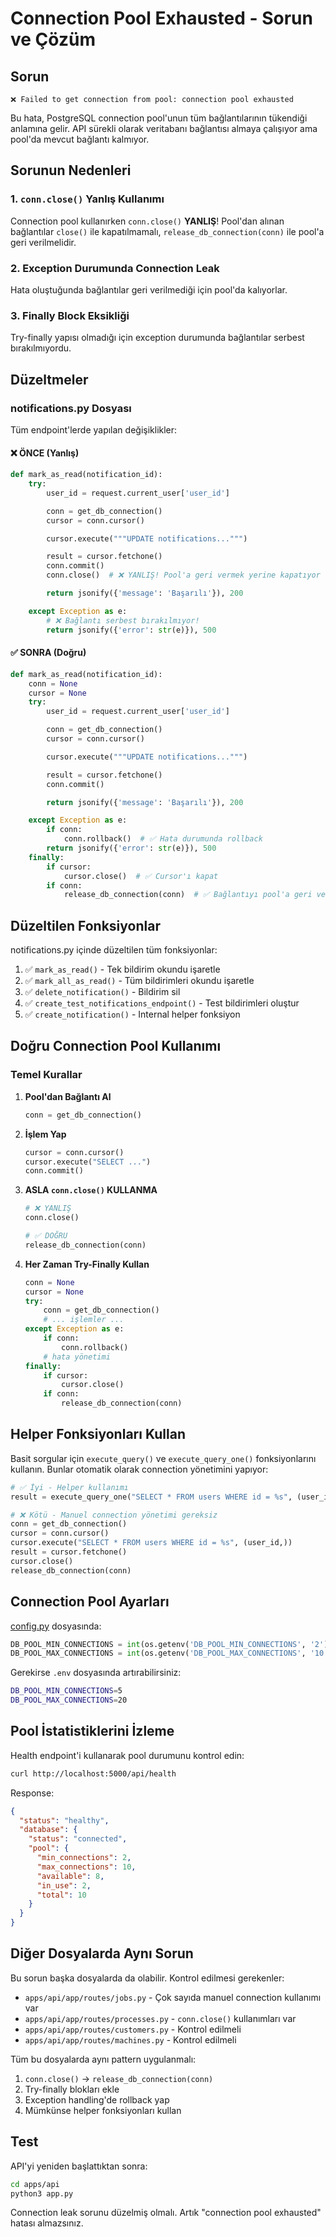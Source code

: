 # Connection Pool Exhausted - Sorun ve Çözüm

## Sorun

```
❌ Failed to get connection from pool: connection pool exhausted
```

Bu hata, PostgreSQL connection pool'unun tüm bağlantılarının tükendiği anlamına gelir. API sürekli olarak veritabanı bağlantısı almaya çalışıyor ama pool'da mevcut bağlantı kalmıyor.

## Sorunun Nedenleri

### 1. **`conn.close()` Yanlış Kullanımı**
Connection pool kullanırken `conn.close()` **YANLIŞ**! Pool'dan alınan bağlantılar `close()` ile kapatılmamalı, `release_db_connection(conn)` ile pool'a geri verilmelidir.

### 2. **Exception Durumunda Connection Leak**
Hata oluştuğunda bağlantılar geri verilmediği için pool'da kalıyorlar.

### 3. **Finally Block Eksikliği**
Try-finally yapısı olmadığı için exception durumunda bağlantılar serbest bırakılmıyordu.

## Düzeltmeler

### notifications.py Dosyası

Tüm endpoint'lerde yapılan değişiklikler:

#### ❌ ÖNCE (Yanlış)
```python
def mark_as_read(notification_id):
    try:
        user_id = request.current_user['user_id']

        conn = get_db_connection()
        cursor = conn.cursor()

        cursor.execute("""UPDATE notifications...""")

        result = cursor.fetchone()
        conn.commit()
        conn.close()  # ❌ YANLIŞ! Pool'a geri vermek yerine kapatıyor

        return jsonify({'message': 'Başarılı'}), 200

    except Exception as e:
        # ❌ Bağlantı serbest bırakılmıyor!
        return jsonify({'error': str(e)}), 500
```

#### ✅ SONRA (Doğru)
```python
def mark_as_read(notification_id):
    conn = None
    cursor = None
    try:
        user_id = request.current_user['user_id']

        conn = get_db_connection()
        cursor = conn.cursor()

        cursor.execute("""UPDATE notifications...""")

        result = cursor.fetchone()
        conn.commit()

        return jsonify({'message': 'Başarılı'}), 200

    except Exception as e:
        if conn:
            conn.rollback()  # ✅ Hata durumunda rollback
        return jsonify({'error': str(e)}), 500
    finally:
        if cursor:
            cursor.close()  # ✅ Cursor'ı kapat
        if conn:
            release_db_connection(conn)  # ✅ Bağlantıyı pool'a geri ver
```

## Düzeltilen Fonksiyonlar

notifications.py içinde düzeltilen tüm fonksiyonlar:

1. ✅ `mark_as_read()` - Tek bildirim okundu işaretle
2. ✅ `mark_all_as_read()` - Tüm bildirimleri okundu işaretle
3. ✅ `delete_notification()` - Bildirim sil
4. ✅ `create_test_notifications_endpoint()` - Test bildirimleri oluştur
5. ✅ `create_notification()` - Internal helper fonksiyon

## Doğru Connection Pool Kullanımı

### Temel Kurallar

1. **Pool'dan Bağlantı Al**
   ```python
   conn = get_db_connection()
   ```

2. **İşlem Yap**
   ```python
   cursor = conn.cursor()
   cursor.execute("SELECT ...")
   conn.commit()
   ```

3. **ASLA `conn.close()` KULLANMA**
   ```python
   # ❌ YANLIŞ
   conn.close()

   # ✅ DOĞRU
   release_db_connection(conn)
   ```

4. **Her Zaman Try-Finally Kullan**
   ```python
   conn = None
   cursor = None
   try:
       conn = get_db_connection()
       # ... işlemler ...
   except Exception as e:
       if conn:
           conn.rollback()
       # hata yönetimi
   finally:
       if cursor:
           cursor.close()
       if conn:
           release_db_connection(conn)
   ```

## Helper Fonksiyonları Kullan

Basit sorgular için `execute_query()` ve `execute_query_one()` fonksiyonlarını kullanın. Bunlar otomatik olarak connection yönetimini yapıyor:

```python
# ✅ İyi - Helper kullanımı
result = execute_query_one("SELECT * FROM users WHERE id = %s", (user_id,))

# ❌ Kötü - Manuel connection yönetimi gereksiz
conn = get_db_connection()
cursor = conn.cursor()
cursor.execute("SELECT * FROM users WHERE id = %s", (user_id,))
result = cursor.fetchone()
cursor.close()
release_db_connection(conn)
```

## Connection Pool Ayarları

[config.py](apps/api/app/config.py) dosyasında:

```python
DB_POOL_MIN_CONNECTIONS = int(os.getenv('DB_POOL_MIN_CONNECTIONS', '2'))
DB_POOL_MAX_CONNECTIONS = int(os.getenv('DB_POOL_MAX_CONNECTIONS', '10'))
```

Gerekirse `.env` dosyasında artırabilirsiniz:

```bash
DB_POOL_MIN_CONNECTIONS=5
DB_POOL_MAX_CONNECTIONS=20
```

## Pool İstatistiklerini İzleme

Health endpoint'i kullanarak pool durumunu kontrol edin:

```bash
curl http://localhost:5000/api/health
```

Response:
```json
{
  "status": "healthy",
  "database": {
    "status": "connected",
    "pool": {
      "min_connections": 2,
      "max_connections": 10,
      "available": 8,
      "in_use": 2,
      "total": 10
    }
  }
}
```

## Diğer Dosyalarda Aynı Sorun

Bu sorun başka dosyalarda da olabilir. Kontrol edilmesi gerekenler:

- `apps/api/app/routes/jobs.py` - Çok sayıda manuel connection kullanımı var
- `apps/api/app/routes/processes.py` - `conn.close()` kullanımları var
- `apps/api/app/routes/customers.py` - Kontrol edilmeli
- `apps/api/app/routes/machines.py` - Kontrol edilmeli

Tüm bu dosyalarda aynı pattern uygulanmalı:
1. `conn.close()` → `release_db_connection(conn)`
2. Try-finally blokları ekle
3. Exception handling'de rollback yap
4. Mümkünse helper fonksiyonları kullan

## Test

API'yi yeniden başlattıktan sonra:

```bash
cd apps/api
python3 app.py
```

Connection leak sorunu düzelmiş olmalı. Artık "connection pool exhausted" hatası almazsınız.